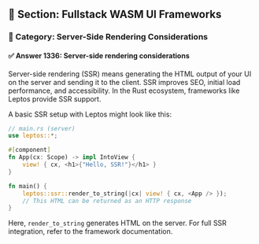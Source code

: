## 📘 Section: Fullstack WASM UI Frameworks  
### 🔹 Category: Server-Side Rendering Considerations  
#### ✅ Answer 1336: Server-side rendering considerations

Server-side rendering (SSR) means generating the HTML output of your UI on the server and sending it to the client. SSR improves SEO, initial load performance, and accessibility. In the Rust ecosystem, frameworks like Leptos provide SSR support.

A basic SSR setup with Leptos might look like this:

```rust
// main.rs (server)
use leptos::*;

#[component]
fn App(cx: Scope) -> impl IntoView {
    view! { cx, <h1>{"Hello, SSR!"}</h1> }
}

fn main() {
    leptos::ssr::render_to_string(|cx| view! { cx, <App /> });
    // This HTML can be returned as an HTTP response
}
```

Here, `render_to_string` generates HTML on the server. For full SSR integration, refer to the framework documentation.
